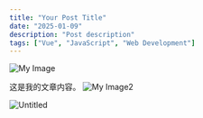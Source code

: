 ```yaml
---
title: "Your Post Title"
date: "2025-01-09"
description: "Post description"
tags: ["Vue", "JavaScript", "Web Development"]
---
```


![My Image](/avatar.jpg)

这是我的文章内容。
![My Image2](https://gitee.com/xxxinsxxx/picgo/raw/master/img/20230228145413-2.png)


![Untitled](https://s3-us-west-2.amazonaws.com/secure.notion-static.com/20c3710d-4e36-462d-bcc6-dc1b51620f2f/Untitled.png)

